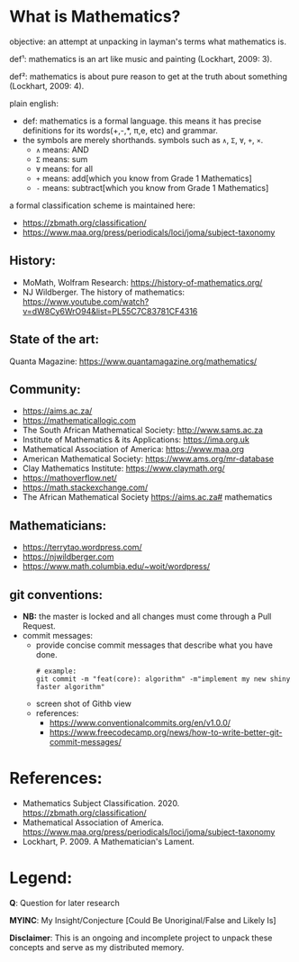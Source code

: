 # What is Mathematics?

objective: an attempt at unpacking in layman's terms what mathematics is.

def¹: mathematics is an art like music and painting (Lockhart, 2009: 3).

def²: mathematics is about pure reason to get at the truth about something (Lockhart, 2009: 4).


plain english:
- def: mathematics is a formal language. this means it has precise definitions for its words(+,-,\*, π,e, etc) and grammar.
- the symbols are merely shorthands.
     symbols such as `∧`, `Σ`, `∀`, `+`, `×`.
     - `∧` means: AND
     - `Σ` means: sum
     - `∀` means: for all
     - `+` means: add[which you know from Grade 1 Mathematics]
     - `-` means: subtract[which you know from Grade 1 Mathematics]

a formal classification scheme is maintained here: 
* https://zbmath.org/classification/
* https://www.maa.org/press/periodicals/loci/joma/subject-taxonomy

## History:
* MoMath, Wolfram Research: https://history-of-mathematics.org/
* NJ Wildberger. The history of mathematics: https://www.youtube.com/watch?v=dW8Cy6WrO94&list=PL55C7C83781CF4316

## State of the art:
Quanta Magazine: https://www.quantamagazine.org/mathematics/

## Community:
- https://aims.ac.za/
- https://mathematicallogic.com
- The South African Mathematical Society: http://www.sams.ac.za
- Institute of Mathematics & its Applications: https://ima.org.uk
- Mathematical Association of America: https://www.maa.org
- American Mathematical Society: https://www.ams.org/mr-database
- Clay Mathematics Institute: https://www.claymath.org/
- https://mathoverflow.net/
- https://math.stackexchange.com/
- The African Mathematical Society https://aims.ac.za# mathematics

## Mathematicians:
- https://terrytao.wordpress.com/
- https://njwildberger.com
- https://www.math.columbia.edu/~woit/wordpress/

## git conventions:
- **NB:** the master is locked and all changes must come through a Pull Request.
- commit messages:
    - provide concise commit messages that describe what you have done.
        ```shell
        # example:
        git commit -m "feat(core): algorithm" -m"implement my new shiny faster algorithm"
        ```
    - screen shot of Githb view
    - references: 
        - https://www.conventionalcommits.org/en/v1.0.0/
        - https://www.freecodecamp.org/news/how-to-write-better-git-commit-messages/
        
# References:
- Mathematics Subject Classification. 2020. https://zbmath.org/classification/
- Mathematical Association of America. https://www.maa.org/press/periodicals/loci/joma/subject-taxonomy
- Lockhart, P. 2009. A Mathematician's Lament.

# Legend:
**Q**: Question for later research

**MYINC**: My Insight/Conjecture [Could Be Unoriginal/False and Likely Is]

**Disclaimer**: This is an ongoing and incomplete project to unpack these concepts and serve as my distributed memory.
